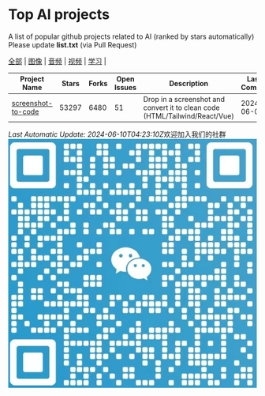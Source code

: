 # Top AI projects
A list of popular github projects related to AI (ranked by stars automatically)
Please update **list.txt** (via Pull Request)

<a href="./README.md">全部</a> |   <a href="./READMEpicture.md">图像</a> |   <a href="./READMEaudio.md">音频</a> | <a href="./READMEvideo.md">视频</a> | <a href="./READMElearn.md">学习</a> | 

| Project Name | Stars | Forks | Open Issues | Description | Last Commit |
| ------------ | ----- | ----- | ----------- | ----------- | ----------- |
| [screenshot-to-code](https://github.com/abi/screenshot-to-code) | 53297 | 6480 | 51 | Drop in a screenshot and convert it to clean code (HTML/Tailwind/React/Vue) | 2024-06-06 |

*Last Automatic Update: 2024-06-10T04:23:10Z*欢迎加入我们的社群 ![](https://raw.githubusercontent.com/mouuii/picture/master/weichat.jpg) 